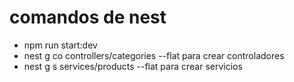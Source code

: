 # comandos de nest

- npm run start:dev
- nest g co controllers/categories --flat para crear controladores
- nest g s services/products --flat para crear servicios
